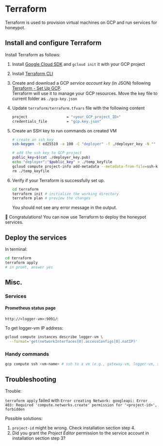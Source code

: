 # Terraform

Terraform is used to provision virtual machines on GCP and run services for honeypot.

## Install and configure Terraform

Install Terraform as follows:

1. Install [Google Cloud SDK](https://cloud.google.com/sdk/docs/install) and `gcloud init` it with your GCP project

2. Install [Terraform CLI](https://learn.hashicorp.com/tutorials/terraform/install-cli?in=terraform/gcp-get-started)

3. Create and download a GCP _service account key_ (in JSON) following [Terraform - Set Up GCP](https://learn.hashicorp.com/tutorials/terraform/google-cloud-platform-build?in=terraform/gcp-get-started).\
   Terraform will use it to manage your GCP resources. Move the key file to current folder as `./gcp-key.json`

4. Update `terraform/terraform.tfvars` file with the following content

   ```bash
   project                  = "<your_GCP_project_ID>"
   credentials_file         = "gcp.key.json"
   ```

5. Create an SSH key to run commands on created VM

   ```bash
   # create an ssh key
   ssh-keygen -t ed25519 -a 100 -C "deployer" -f ./deployer_key -N ""

   # add the ssh key to GCP project
   public_key=$(cat ./deployer_key.pub)
   echo "deployer":"$public_key" > ./temp_keyfile
   gcloud compute project-info add-metadata --metadata-from-file=ssh-keys=./temp_keyfile
   rm ./temp_keyfile
   ```

6. Verify if your Terraform is successfully set up.

   ```bash
   cd terraform
   terraform init # initialize the working directory
   terraform plan # preview the changes
   ```

   You should not see any error message in the output.

:tada: Congratulations! You can now use Terraform to deploy the honeypot services.

## Deploy the services

In terminal:

```bash
cd terraform
terraform apply
# in promt, answer yes
```

## Misc.

### Services

#### Prometheus status page

`http://<logger-vm>:9091/`:

To get logger-vm IP address:

```bash
gcloud compute instances describe logger-vm \
  --format='get(networkInterfaces[0].accessConfigs[0].natIP)'
```

### Handy commands

```bash
gcp compute ssh <vm-name> # ssh to a vm (e.g., gateway-vm, logger-vm, sacrificial-vm)
```

## Troubleshooting

Trouble:

`terraform apply` failed with `Error creating Network: googleapi: Error 403: Required 'compute.networks.create' permission for '<project-id>', forbidden`

Possible solutions:

1. `project-id` might be wrong. Check installation section step 4.
2. Did you grant the _Project Editor_ permission to the service account in installation section step 3?
